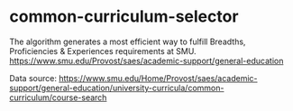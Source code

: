 # common-curriculum-selector
The algorithm generates a most efficient way to fulfill Breadths, Proficiencies &amp; Experiences requirements at SMU. https://www.smu.edu/Provost/saes/academic-support/general-education

Data source: https://www.smu.edu/Home/Provost/saes/academic-support/general-education/university-curricula/common-curriculum/course-search

